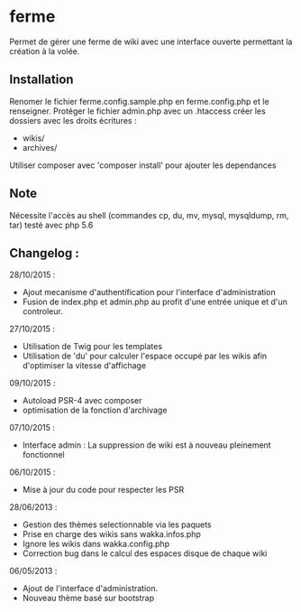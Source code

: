 ferme
=====
Permet de gérer une ferme de wiki avec une interface ouverte permettant la création à la volée.

Installation
------------
Renomer le fichier ferme.config.sample.php en ferme.config.php et le renseigner.
Protéger le fichier admin.php avec un .htaccess
créer les dossiers avec les droits écritures : 
 - wikis/
 - archives/

Utiliser composer avec 'composer install' pour ajouter les dependances

Note
----
Nécessite l'accès au shell (commandes cp, du, mv, mysql, mysqldump, rm, tar)
testé avec php 5.6

Changelog : 
-----------
28/10/2015 :
 - Ajout mecanisme d'authentification pour l'interface d'administration
 - Fusion de index.php et admin.php au profit d'une entrée unique et d'un controleur.

27/10/2015 :
 - Utilisation de Twig pour les templates
 - Utilisation de 'du' pour calculer l'espace occupé par les wikis afin d'optimiser la vitesse d'affichage 

09/10/2015 : 
 - Autoload PSR-4 avec composer
 - optimisation de la fonction d'archivage

07/10/2015 :
 - Interface admin : La suppression de wiki est à nouveau pleinement fonctionnel

06/10/2015 :
 - Mise à jour du code pour respecter les PSR

28/06/2013 : 
 - Gestion des thèmes selectionnable via les paquets
 - Prise en charge des wikis sans wakka.infos.php
 - Ignore les wikis dans wakka.config.php
 - Correction bug dans le calcul des espaces disque de chaque wiki

06/05/2013 : 
 - Ajout de l'interface d'administration.
 - Nouveau thème basé sur bootstrap



